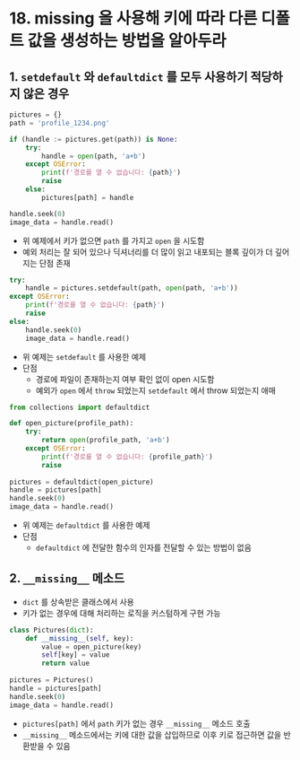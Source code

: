 # 18. __missing__ 을 사용해 키에 따라 다른 디폴트 값을 생성하는 방법을 알아두라

## 1. `setdefault` 와 `defaultdict` 를 모두 사용하기 적당하지 않은 경우

```python
pictures = {}
path = 'profile_1234.png'

if (handle := pictures.get(path)) is None:
    try:
        handle = open(path, 'a+b')
    except OSError:
        print(f'경로를 열 수 없습니다: {path}')
        raise
    else:
        pictures[path] = handle

handle.seek(0)
image_data = handle.read()
```

- 위 예제에서 키가 없으면 `path` 를 가지고 `open` 을 시도함
- 예외 처리는 잘 되어 있으나 딕셔너리를 더 많이 읽고 내포되는 블록 깊이가 더 깊어지는 단점 존재

```python
try:
    handle = pictures.setdefault(path, open(path, 'a+b'))
except OSError:
    print(f'경로를 열 수 없습니다: {path}')
    raise
else:
    handle.seek(0)
    image_data = handle.read()
```

- 위 예제는 `setdefault` 를 사용한 예제
- 단점
    - 경로에 파일이 존재하는지 여부 확인 없이 open 시도함
    - 예외가 `open` 에서 `throw` 되었는지 `setdefault` 에서 throw 되었는지 애매

```python
from collections import defaultdict

def open_picture(profile_path):
    try:
        return open(profile_path, 'a+b')
    except OSError:
        print(f'경로를 열 수 없습니다: {profile_path}')
        raise
        
pictures = defaultdict(open_picture)
handle = pictures[path]
handle.seek(0)
image_data = handle.read()
```

- 위 예제는 `defaultdict` 를 사용한 예제
- 단점
    - `defaultdict` 에 전달한 함수의 인자를 전달할 수 있는 방법이 없음

## 2. `__missing__` 메소드

- `dict` 를 상속받은 클래스에서 사용
- 키가 없는 경우에 대해 처리하는 로직을 커스텀하게 구현 가능

```python
class Pictures(dict):
    def __missing__(self, key):
        value = open_picture(key)
        self[key] = value
        return value
        
pictures = Pictures()
handle = pictures[path]
handle.seek(0)
image_data = handle.read()

```

- `pictures[path]` 에서 `path` 키가 없는 경우 `__missing__` 메소드 호출
- `__missing__` 메소드에서는 키에 대한 값을 삽입하므로 이후 키로 접근하면 값을 반환받을 수 있음